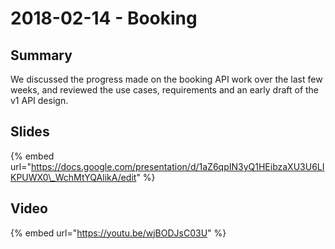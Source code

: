 # 2018-02-14 - Booking

## Summary

We discussed the progress made on the booking API work over the last few weeks, and reviewed the use cases, requirements and an early draft of the v1 API design.

## Slides

{% embed url="https://docs.google.com/presentation/d/1aZ6qpIN3yQ1HEibzaXU3U6LIKPUWX0\_WchMtYQAlikA/edit" %}

## Video

{% embed url="https://youtu.be/wjBODJsC03U" %}



